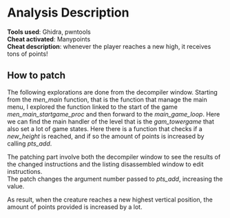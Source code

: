 # Analysis Description

**Tools used**: Ghidra, pwntools  
**Cheat activated**: Manypoints  
**Cheat description**: whenever the player reaches a new high, it receives tons of points!

## How to patch

The following explorations are done from the decompiler window.
Starting from the _men\_main_ function, that is the function that manage the main menu, I explored the function linked to the start of the game _men\_main\_startgame\_proc_ and then forward to the _main\_game\_loop_. Here we can find the main handler of the level that is the _gam\_towergame_ that also set a lot of game states. Here there is a function that checks if a _new\_height_ is reached, and if so the amount of points is increased by calling _pts\_add_.

The patching part involve both the decompiler window to see the results of the changed instructions and the listing disassembled window to edit instructions.  
The patch changes the argument number passed to _pts\_add_, increasing the value. 

As result, when the creature reaches a new highest vertical position, the amount of points provided is increased by a lot.

